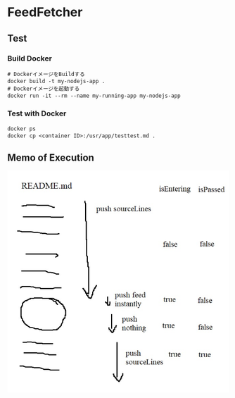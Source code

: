 # FeedFetcher

## Test
### Build Docker
```batch
# DockerイメージをBuildする
docker build -t my-nodejs-app .
# Dockerイメージを起動する
docker run -it --rm --name my-running-app my-nodejs-app
```
### Test with Docker

```dos
docker ps
docker cp <container ID>:/usr/app/testtest.md .
```

## Memo of Execution
![](test/memo_writeFeedToText.jpg)
